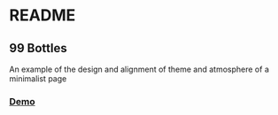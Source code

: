 # README

## 99 Bottles

An example of the design and alignment of theme and atmosphere of a minimalist page

### [Demo](https://jarekpo.github.io/99-bottles/)
